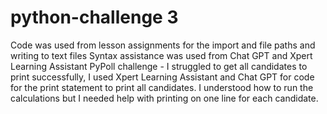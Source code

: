 # python-challenge 3
Code was used from lesson assignments for the import and file paths and writing to text files
Syntax assistance was used from Chat GPT and Xpert Learning Assistant
PyPoll challenge - I struggled to get all candidates to print successfully, I used Xpert Learning Assistant and Chat GPT for code for the print statement to print all candidates. I understood how to run the calculations but I needed help with printing on one line for each candidate. 